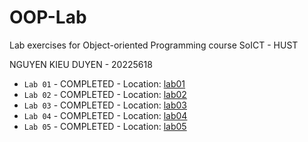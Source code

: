 # OOP-Lab

Lab exercises for Object-oriented Programming course SoICT - HUST  

NGUYEN KIEU DUYEN - 20225618  

- `Lab 01` - COMPLETED - Location: [lab01](./Lab1/)
- `Lab 02` - COMPLETED - Location: [lab02](./Lab2/)
- `Lab 03` - COMPLETED - Location: [lab03]()
- `Lab 04` - COMPLETED - Location: [lab04]()
- `Lab 05` - COMPLETED - Location: [lab05]()
